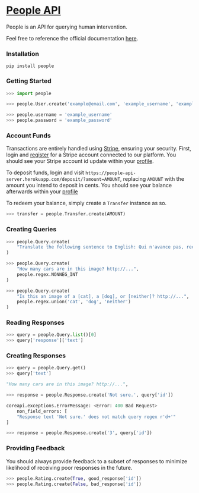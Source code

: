 # [People API](https://people.readthedocs.io)

People is an API for querying human intervention.

Feel free to reference the official documentation [here](https://people.readthedocs.io).


### Installation

```
pip install people
```


### Getting Started

```python
>>> import people

>>> people.User.create('example@email.com', 'example_username', 'example_password')

>>> people.username = 'example_username'
>>> people.password = 'example_password'
```

### Account Funds

Transactions are entirely handled using [Stripe](https://stripe.com/), ensuring your security. First, login and [register](https://people-api-server.herokuapp.com/register) for a Stripe account connected to our platform. You should see your Stripe account id update within your [profile](https://people-api-server.herokuapp.com/profile).

To deposit funds, login and visit `https://people-api-server.herokuapp.com/deposit/?amount=AMOUNT`, replacing `AMOUNT` with the amount you intend to deposit in cents. You should see your balance afterwards within your [profile](https://people-api-server.herokuapp.com/profile)

To redeem your balance, simply create a `Transfer` instance as so.

```python
>>> transfer = people.Transfer.create(AMOUNT) 
```


### Creating Queries
```python
>>> people.Query.create(
    "Translate the following sentence to English: Qui n'avance pas, recule."
)

>>> people.Query.create(
    "How many cars are in this image? http://...",
    people.regex.NONNEG_INT
)

>>> people.Query.create(
    "Is this an image of a [cat], a [dog], or [neither]? http://...",
    people.regex.union('cat', 'dog', 'neither')
)
```

### Reading Responses
```python
>>> query = people.Query.list()[0]
>>> query['response']['text']
```

### Creating Responses
```python
>>> query = people.Query.get() 
>>> query['text']

"How many cars are in this image? http://...",

>>> response = people.Response.create('Not sure.', query['id'])

coreapi.exceptions.ErrorMessage: <Error: 400 Bad Request>
    non_field_errors: [
    "Response text 'Not sure.' does not match query regex r'd+'"
]

>>> response = people.Response.create('3', query['id'])
```


### Providing Feedback

You should always provide feedback to a subset of responses to minimize likelihood of receiving poor responses in the future.

```python
>>> people.Rating.create(True, good_response['id'])
>>> people.Rating.create(False, bad_response['id'])
```

